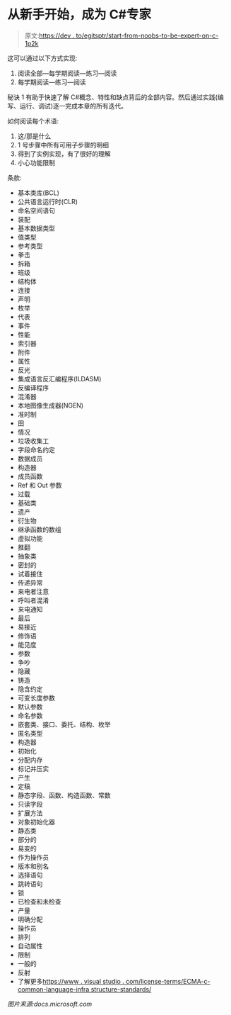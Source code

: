 # 从新手开始，成为 C#专家

> 原文:[https://dev . to/egitsptr/start-from-noobs-to-be-expert-on-c-1p2k](https://dev.to/egitsptr/start-from-noobs-to-become-expert-on-c-1p2k)

这可以通过以下方式实现:

1.  阅读全部—每学期阅读—练习—阅读
2.  每学期阅读—练习—阅读

秘诀 1 有助于快速了解 C#概念、特性和缺点背后的全部内容。然后通过实践(编写、运行、调试)逐一完成本章的所有迭代。

如何阅读每个术语:

1.  这/那是什么
2.  1 号步骤中所有可用子步骤的明细
3.  得到了实例实现，有了很好的理解
4.  小心功能限制

条款:

*   基本类库(BCL)
*   公共语言运行时(CLR)
*   命名空间语句
*   装配
*   基本数据类型
*   值类型
*   参考类型
*   拳击
*   拆箱
*   班级
*   结构体
*   连接
*   声明
*   枚举
*   代表
*   事件
*   性能
*   索引器
*   附件
*   属性
*   反光
*   集成语言反汇编程序(ILDASM)
*   反编译程序
*   混淆器
*   本地图像生成器(NGEN)
*   准时制
*   田
*   情况
*   垃圾收集工
*   字段命名约定
*   数据成员
*   构造器
*   成员函数
*   Ref 和 Out 参数
*   过载
*   基础类
*   遗产
*   衍生物
*   继承函数的数组
*   虚拟功能
*   推翻
*   抽象类
*   密封的
*   试着接住
*   传递异常
*   来电者注意
*   呼叫者混淆
*   来电通知
*   最后
*   易接近
*   修饰语
*   能见度
*   参数
*   争吵
*   隐藏
*   铸造
*   隐含约定
*   可变长度参数
*   默认参数
*   命名参数
*   嵌套类、接口、委托、结构、枚举
*   匿名类型
*   构造器
*   初始化
*   分配内存
*   标记并压实
*   产生
*   定稿
*   静态字段、函数、构造函数、常数
*   只读字段
*   扩展方法
*   对象初始化器
*   静态类
*   部分的
*   易变的
*   作为操作员
*   版本和别名
*   选择语句
*   跳转语句
*   锁
*   已检查和未检查
*   产量
*   明确分配
*   操作员
*   排列
*   自动属性
*   限制
*   一般的
*   反射
*   了解更多[https://www . visual studio . com/license-terms/ECMA-c-common-language-infra structure-standards/](https://www.visualstudio.com/license-terms/ecma-c-common-language-infrastructure-standards/)

*图片来源:docs.microsoft.com*